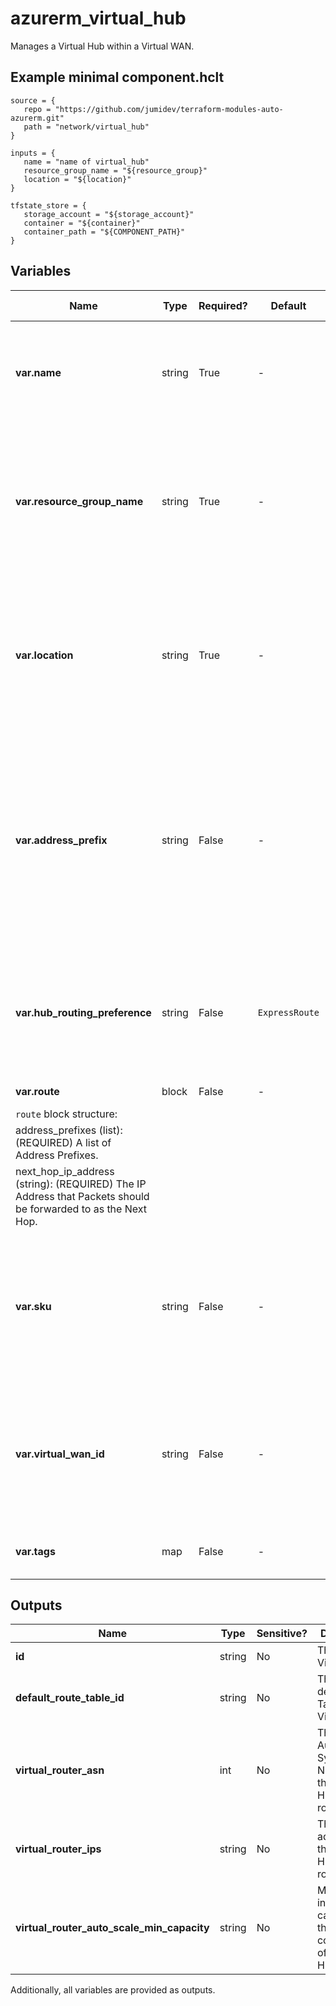 # azurerm_virtual_hub

Manages a Virtual Hub within a Virtual WAN.

## Example minimal component.hclt

```hcl
source = {
   repo = "https://github.com/jumidev/terraform-modules-auto-azurerm.git" 
   path = "network/virtual_hub" 
}

inputs = {
   name = "name of virtual_hub" 
   resource_group_name = "${resource_group}" 
   location = "${location}" 
}

tfstate_store = {
   storage_account = "${storage_account}" 
   container = "${container}" 
   container_path = "${COMPONENT_PATH}" 
}

```

## Variables

| Name | Type | Required? |  Default  |  possible values |  Description |
| ---- | ---- | --------- |  ----------- | ----------- | ----------- |
| **var.name** | string | True | -  |  -  |  The name of the Virtual Hub. Changing this forces a new resource to be created. | 
| **var.resource_group_name** | string | True | -  |  -  |  Specifies the name of the Resource Group where the Virtual Hub should exist. Changing this forces a new resource to be created. | 
| **var.location** | string | True | -  |  -  |  Specifies the supported Azure location where the Virtual Hub should exist. Changing this forces a new resource to be created. | 
| **var.address_prefix** | string | False | -  |  -  |  The Address Prefix which should be used for this Virtual Hub. Changing this forces a new resource to be created. [The address prefix subnet cannot be smaller than a `/24`. Azure recommends using a `/23`](https://docs.microsoft.com/azure/virtual-wan/virtual-wan-faq#what-is-the-recommended-hub-address-space-during-hub-creation). | 
| **var.hub_routing_preference** | string | False | `ExpressRoute`  |  `ExpressRoute`, `ASPath`, `VpnGateway`  |  The hub routing preference. Possible values are `ExpressRoute`, `ASPath` and `VpnGateway`. Defaults to `ExpressRoute`. | 
| **var.route** | block | False | -  |  -  |  One or more `route` blocks. | 
| `route` block structure: || 
|   address_prefixes (list): (REQUIRED) A list of Address Prefixes. ||
|   next_hop_ip_address (string): (REQUIRED) The IP Address that Packets should be forwarded to as the Next Hop. ||
| **var.sku** | string | False | -  |  `Basic`, `Standard`  |  The SKU of the Virtual Hub. Possible values are `Basic` and `Standard`. Changing this forces a new resource to be created. | 
| **var.virtual_wan_id** | string | False | -  |  -  |  The ID of a Virtual WAN within which the Virtual Hub should be created. Changing this forces a new resource to be created. | 
| **var.tags** | map | False | -  |  -  |  A mapping of tags to assign to the Virtual Hub. | 



## Outputs

| Name | Type | Sensitive? | Description |
| ---- | ---- | --------- | --------- |
| **id** | string | No  | The ID of the Virtual Hub. | 
| **default_route_table_id** | string | No  | The ID of the default Route Table in the Virtual Hub. | 
| **virtual_router_asn** | int | No  | The Autonomous System Number of the Virtual Hub BGP router. | 
| **virtual_router_ips** | string | No  | The IP addresses of the Virtual Hub BGP router. | 
| **virtual_router_auto_scale_min_capacity** | string | No  | Minimum instance capacity for the scaling configuration of the Virtual Hub Router. | 

Additionally, all variables are provided as outputs.
